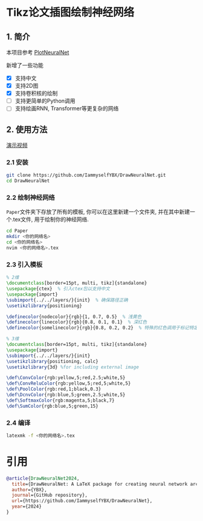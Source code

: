 # Tikz论文插图绘制神经网络
## 1. 简介
本项目参考
[PlotNeuralNet](https://github.com/HarisIqbal88/PlotNeuralNet)

新增了一些功能
- [X] 支持中文
- [X] 支持2D图
- [X] 支持卷积核的绘制
- [ ] 支持更简单的Python调用
- [ ] 支持绘画RNN, Transformer等更复杂的网络

## 2. 使用方法
[演示视频](https://www.bilibili.com/video/BV1Trt2ezE6G/)

### 2.1 安装
```bash
git clone https://github.com/IammyselfYBX/DrawNeuralNet.git
cd DrawNeuralNet
```

### 2.2 绘制神经网络
```Paper```文件夹下存放了所有的模板, 你可以在这里新建一个文件夹, 并在其中新建一个.tex文件, 用于绘制你的神经网络.


```bash
cd Paper
mkdir <你的网络名>
cd <你的网络名>
nvim <你的网络名>.tex
```

### 2.3 引入模板
```latex
% 2维
\documentclass[border=15pt, multi, tikz]{standalone}
\usepackage{ctex}  % 引入ctex包以支持中文
\usepackage{import}
\subimport{../../layers/}{init}  % 确保路径正确
\usetikzlibrary{positioning}

\definecolor{nodecolor}{rgb}{1, 0.7, 0.5}  % 浅黄色
\definecolor{linecolor}{rgb}{0.8, 0.1, 0.1}  % 深红色
\definecolor{somelinecolor}{rgb}{0.8, 0.2, 0.2}  % 特殊的红色调用于标记特定连线

% 3维
\documentclass[border=15pt, multi, tikz]{standalone}
\usepackage{import}
\subimport{../../layers/}{init}
\usetikzlibrary{positioning, calc}
\usetikzlibrary{3d} %for including external image 

\def\ConvColor{rgb:yellow,5;red,2.5;white,5}
\def\ConvReluColor{rgb:yellow,5;red,5;white,5}
\def\PoolColor{rgb:red,1;black,0.3}
\def\DcnvColor{rgb:blue,5;green,2.5;white,5}
\def\SoftmaxColor{rgb:magenta,5;black,7}
\def\SumColor{rgb:blue,5;green,15}
```

### 2.4 编译
```bash
latexmk -f <你的网络名>.tex
```

# 引用
```bibtex
@article{DrawNeuralNet2024,
  title={DrawNeuralNet: A LaTeX package for creating neural network architecture diagrams},
  author={YBX},
  journal={GitHub repository},
  url={https://github.com/IammyselfYBX/DrawNeuralNet},
  year={2024}
}
```

